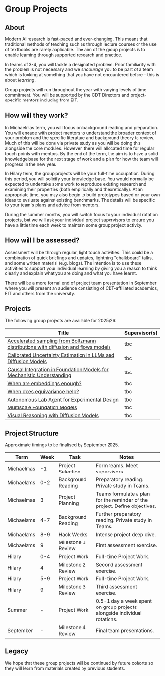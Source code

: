 # Group Projects

## About

Modern AI research is fast-paced and ever-changing. This means that traditional methods of teaching such as through lecture courses or the use of textbooks are rarely applicable. The aim of the group projects is to enable learning through supported research and practice.

In teams of 3-4, you will tackle a designated problem. Prior familiarity with the problem is not necessary and we *encourage* you to be part of a team which is looking at something that you have not encountered before - this is about *learning*.

Group projects will run throughout the year with varying levels of time commitment. You will be supported by the CDT Directors and project-specific mentors including from EIT. 

## How will they work?

In Michaelmas term, you will focus on background reading and preparation. You will engage with project mentors to understand the broader context of your problem and the specific literature and background theory to review. Much of this will be done via private study as you will be doing this alongside the core modules. However, there will allocated time for regular touch points with mentors. By the end of the term, the aim is to have a solid knowledge base for the next stage of work and a plan for how the team will progress in the new year.

In Hilary term, the group projects will be your full-time occupation. During this period, you will solidify your knowledge base. You would normally be expected to undertake some work to reproduce existing research and examining their properties (both empirically and theoretically). At an appropriate time, you may also begin to build prototypes based on your own ideas to evaluate against existing benchmarks. The details will be specific to your team's plans and advice from mentors.

During the summer months, you will switch focus to your individual rotation projects, but we will ask your individual project supervisors to ensure you have a little time each week to maintain some group project activity.

## How will I be assessed?

Assessment will be through regular, light touch activities. This could be a combination of quick briefings and updates, lightning "chalkboard" talks, and some written material (e.g. blogs). The intention is to use these activities to support your individual learning by giving you a reason to think clearly and explain what you are doing and what you have learnt.

There will be a more formal end of project team presentation in September where you will present an audience consisting of CDT-affiliated academics, EIT and others from the university.

## Projects

The following group projects are available for 2025/26:

| Title | Supervisor(s) | 
| ----- | ------------- |
| [Accelerated sampling from Boltzmann distributions with diffusion and flows models](boltzmann.md) | tbc |
| [Calibrated Uncertainty Estimation in LLMs and Diffusion Models](calibrated_uncertainty.md) | tbc | 
| [Causal Integration in Foundation Models for Mechanistic Understanding](causal_integration.md) | tbc | 
| [When are embeddings enough?](embeddings.md) | tbc | 
| [When does equivariance help?](equivariance.md) | tbc | 
| [Autonomous Lab Agent for Experimental Design](labagent.md) | tbc |
| [Multiscale Foundation Models](multiscale_foundation.md) | tbc | 
| [Visual Reasoning with Diffusion Models](visual_diffusion.md) | tbc |

## Project Structure

Approximate timings to be finalised by September 2025.

| Term | Week | Task | Notes |
| ---- | ---- | --------- | ----- |
| Michaelmas | -1 | Project Selection | Form teams. Meet supervisors. |
| Michaelams | 0-2 | Background Reading | Preparatory reading. Private study in Teams. |
| Michaelmas | 3 | Project Planning | Teams formulate a plan for the reminder of the project. Define objectives. | 
| Michaelams | 4-7 | Background Reading | Further preparatory reading. Private study in Teams. |
| Michaelams | 8-9 | Hack Weeks | Intense project deep dive. |
| Michaelams | 9 | Milestone 1 Review | First assessment exercise. |
| Hilary | 0-4 | Project Work | Full-time Project Work. |
| Hilary | 4 | Milestone 2 Review | Second assessment exercise. | 
| Hilary | 5-9 | Project Work | Full-time Project Work. |
| Hilary | 9 | Milestone 3 Review | Third assessment exercise. | 
| Summer | - | Project Work | 0.5-1 day a week spent on group projects alongside individual rotations. |
| September | - | Milestone 4 Review | Final team presentations. | 

## Legacy

We hope that these group projects will be continued by future cohorts so they will learn from materials created by previous students.
















